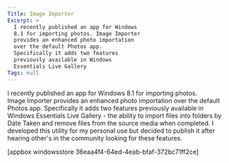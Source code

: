 ```yaml
---
Title: Image Importer
Excerpt: >
  I recently published an app for Windows
  8.1 for importing photos. Image Importer
  provides an enhanced photo importation
  over the default Photos app.
  Specifically it adds two features
  previously available in Windows
  Essentials Live Gallery
Tags: null
---
```

I recently published an app for Windows 8.1 for importing photos. Image Importer provides an enhanced photo importation over the default Photos app. Specifically it adds two features previously available in Windows Essentials Live Gallery - the ability to import files into folders by Date Taken and remove files from the source media when completed. I developed this utility for my personal use but decided to publish it after hearing other's in the community looking for these features.

[appbox windowsstore 36eaa4f4-64ed-4eab-bfaf-372bc71ff2ce]